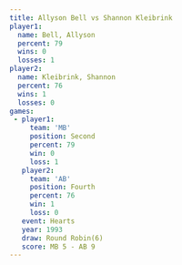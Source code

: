 ```yaml
---
title: Allyson Bell vs Shannon Kleibrink
player1:                  
  name: Bell, Allyson     
  percent: 79             
  wins: 0                 
  losses: 1               
player2:                  
  name: Kleibrink, Shannon
  percent: 76             
  wins: 1                 
  losses: 0               
games:
 - player1:          
     team: 'MB'      
     position: Second
     percent: 79     
     win: 0          
     loss: 1         
   player2:          
     team: 'AB'      
     position: Fourth
     percent: 76     
     win: 1          
     loss: 0         
   event: Hearts       
   year: 1993          
   draw: Round Robin(6)
   score: MB 5 - AB 9  
---
```

